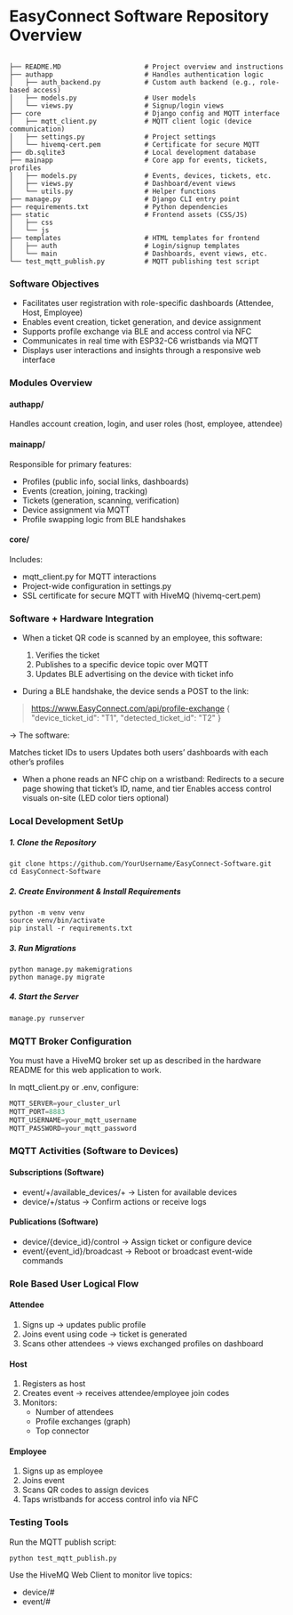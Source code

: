 # EasyConnect Software Repository Overview 
```

├── README.MD                     # Project overview and instructions
├── authapp                       # Handles authentication logic
│   ├── auth_backend.py           # Custom auth backend (e.g., role-based access)
│   ├── models.py                 # User models
│   └── views.py                  # Signup/login views
├── core                          # Django config and MQTT interface
│   ├── mqtt_client.py            # MQTT client logic (device communication)
│   ├── settings.py               # Project settings
│   └── hivemq-cert.pem           # Certificate for secure MQTT
├── db.sqlite3                    # Local development database
├── mainapp                       # Core app for events, tickets, profiles
│   ├── models.py                 # Events, devices, tickets, etc.
│   ├── views.py                  # Dashboard/event views
│   └── utils.py                  # Helper functions
├── manage.py                     # Django CLI entry point
├── requirements.txt              # Python dependencies
├── static                        # Frontend assets (CSS/JS)
│   ├── css
│   └── js
├── templates                     # HTML templates for frontend
│   ├── auth                      # Login/signup templates
│   └── main                      # Dashboards, event views, etc.
└── test_mqtt_publish.py          # MQTT publishing test script
```

### Software Objectives 
* Facilitates user registration with role-specific dashboards (Attendee, Host, Employee)
* Enables event creation, ticket generation, and device assignment
* Supports profile exchange via BLE and access control via NFC
* Communicates in real time with ESP32-C6 wristbands via MQTT
* Displays user interactions and insights through a responsive web interface

### Modules Overview
#### authapp/ 
Handles account creation, login, and user roles (host, employee, attendee)

#### mainapp/ 
Responsible for primary features: 
* Profiles (public info, social links, dashboards)
* Events (creation, joining, tracking)
* Tickets (generation, scanning, verification)
* Device assignment via MQTT
* Profile swapping logic from BLE handshakes

#### core/
Includes: 
* mqtt_client.py for MQTT interactions
* Project-wide configuration in settings.py
* SSL certificate for secure MQTT with HiveMQ (hivemq-cert.pem)

### Software + Hardware Integration 
* When a ticket QR code is scanned by an employee, this software:
    1. Verifies the ticket
    2. Publishes to a specific device topic over MQTT
    3. Updates BLE advertising on the device with ticket info

* During a BLE handshake, the device sends a POST to the link:
> https://www.EasyConnect.com/api/profile-exchange
{
  "device_ticket_id": "T1",
  "detected_ticket_id": "T2"
}

→ The software:

  Matches ticket IDs to users
  Updates both users’ dashboards with each other’s profiles
* When a phone reads an NFC chip on a wristband:
  Redirects to a secure page showing that ticket’s ID, name, and tier
  Enables access control visuals on-site (LED color tiers optional)

### Local Development SetUp
##### 1. Clone the Repository 
```
git clone https://github.com/YourUsername/EasyConnect-Software.git
cd EasyConnect-Software
```
##### 2. Create Environment & Install Requirements
```
python -m venv venv
source venv/bin/activate
pip install -r requirements.txt
``` 
##### 3. Run Migrations
```
python manage.py makemigrations
python manage.py migrate
```
##### 4. Start the Server 
```python 
manage.py runserver
```

### MQTT Broker Configuration
You must have a HiveMQ broker set up as described in the hardware README for this web application to work.

In mqtt_client.py or .env, configure:
```python
MQTT_SERVER=your_cluster_url
MQTT_PORT=8883
MQTT_USERNAME=your_mqtt_username
MQTT_PASSWORD=your_mqtt_password
```

### MQTT Activities (Software to Devices) 
#### Subscriptions (Software)
* event/+/available_devices/+ → Listen for available devices
* device/+/status → Confirm actions or receive logs
#### Publications (Software)
* device/{device_id}/control → Assign ticket or configure device
* event/{event_id}/broadcast → Reboot or broadcast event-wide commands

### Role Based User Logical Flow 
#### Attendee
1. Signs up → updates public profile
2. Joins event using code → ticket is generated
3. Scans other attendees → views exchanged profiles on dashboard

#### Host

1. Registers as host
2. Creates event → receives attendee/employee join codes
3. Monitors:
    * Number of attendees
    * Profile exchanges (graph)
    * Top connector

#### Employee

1. Signs up as employee
2. Joins event
3. Scans QR codes to assign devices
4. Taps wristbands for access control info via NFC

### Testing Tools
Run the MQTT publish script:
``` 
python test_mqtt_publish.py
```

Use the HiveMQ Web Client to monitor live topics:
* device/#
* event/#
